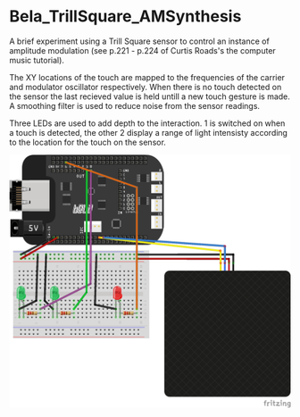 # Bela_TrillSquare_AMSynthesis
A brief experiment using a Trill Square sensor to control an instance of amplitude modulation (see p.221 - p.224 of Curtis Roads's the computer music tutorial).

The XY locations of the touch are mapped to the frequencies of the carrier and modulator oscillator respectively. When there is no touch detected on the sensor the last recieved value is held untill a new touch gesture is made. A smoothing filter is used to reduce noise from the sensor readings.

Three LEDs are used to add depth to the interaction. 1 is switched on when a touch is detected, the other 2 display a range of light intensisty according to the location for the touch on the sensor.

![alt text](https://github.com/tomjamfos/Bela_TrillSquare_AMSynthesis/blob/main/bela_AM.jpg)
